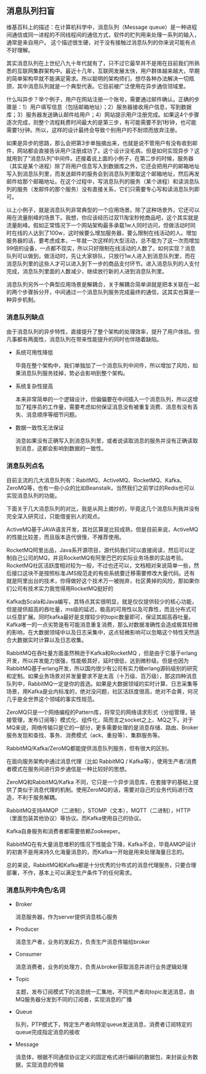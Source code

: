## 消息队列扫盲

维基百科上的描述：在计算机科学中，消息队列（Message queue）是一种进程间通信或同一进程的不同线程间的通信方式，软件的贮列用来处理一系列的输入，通常是来自用户。 这个描述很生硬，对于没有接触过消息队列的你来说可能有点不好理解。

其实消息队列在上世纪八九十年代就有了，只不过它最早并不是用在目前我们所熟悉的互联网集群架构中。最近十几年，互联网发展太快，用户群体越来越大，早期的简单架构早就不能满足需求。所以聪明的架构师们，想尽各种办法解决一切瓶颈，其中消息队列就是一个典型代表。它目前被广泛使用在异步通信领域里。

什么叫异步？举个例子，用户在网站注册一个账号，需要通过邮件确认。正确的步骤是：1）用户填写信息（包括邮箱地址）；2）服务器接收用户信息，写到数据库；3）服务器发送确认邮件给用户；4）网站提示用户注册完成。如果这4个步骤逐次完成，则整个流程耗费时间最大的是第三步，有可能需要不到1秒钟，也可能需要1分钟。所以，这样的设计最终会导致个别用户的不耐烦而放弃注册。

如果是异步的思路，那么会把第3步单独摘出来，也就是说不管用户有没有收到邮件，网站都会直接告诉用户注册成功了。这个设计没毛病，但是如何实现异步？这就用到了“消息队列”中间件。还接着说上面的小例子，在第二步的时候，服务器（其实是某个进程）除了将用户信息写入到数据库之外，它还会把用户的邮箱地址写入到消息队列里，而发送邮件的服务会到消息队列里取这个邮箱地址，然后再发邮件给那个邮箱地址。在这个过程中，写消息队列的服务（某个进程）和读消息队列的服务（发邮件的那个服务）没有直接关系，它们只需要专心写和读消息队列即可。

以上小例子，就是消息队列非常典型的一个应用场景。除了这种场景外，它还可以用在流量削峰的场景下。我想，你应该经历过双11淘宝秒抢商品吧，这个其实就是流量削峰。假如正常情况下一个网站架构最多承载1w人同时访问，但做活动时同时在线的人达到了100w，这时候要么增加服务器，要么限制在线活动的人。增加服务器的话，要考虑成本，一年就一次这样的大型活动，总不能为了这一次而增加99倍的设备，一点都不现实，所以只好限制在线活动的人数了。如何实现？消息队列可以做到，做活动时，先让大家排队，只放行1w人进入到消息队列里，而在消息队列里的这些人才可以进入到下一步的商品支付环节。进入消息队列的人支付完成，消息队列里面的人数减少，继续放行新的人进到消息队列里。

消息队列另外一个典型应用场景是解耦合，关于解耦合简单讲就是把本关联在一起的两个步骤拆分开，中间通过一个消息队列服务完成最终的通信，这其实也算是一种异步机制。

### 消息队列缺点

由于消息队列的异步特性，直接提升了整个架构的处理效率，提升了用户体验。但凡事都有两面性，消息队列在带来性能提升的同时也伴随着缺陷。

* 系统可用性降低

	毕竟在整个架构中，我们单独加了一个消息队列中间件，所以增加了风险，如果消息队列服务挂掉，势必会影响到整个架构。


* 系统复杂性提高

	本来非常简单的一个逻辑设计，但偏偏要在中间插入一个消息队列，所以这增加了程序员的工作量，需要考虑如何保证消息没有被重复消费、消息有没有丢失、消息顺序等细节问题。

* 数据一致性无法保证

	消息如果没有正确写入到消息队列里，或者说读取消息的服务并没有正确读取到消息，这都会影响到数据的一致性。

### 消息队列点名

目前主流的几大消息队列有：RabitMQ、ActiveMQ、RocketMQ、Kafka、ZeroMQ等，也有一些小众的比如Beanstalk，当然我们之前学过的Redis也可以实现消息队列的功能。

下面关于几大消息队列的对比，我是从网上摘抄的，毕竟这几个消息队列我并没有完全深入研究过，只能借鉴别人的观点。

ActiveMQ基于JAVA语言开发，其社区算是比较成熟，但是目前来说，ActiveMQ的性能比较差，而且版本迭代很慢，不推荐使用。

RocketMQ阿里出品，Java系开源项目，源代码我们可以直接阅读，然后可以定制自己公司的MQ，并且RocketMQ有阿里巴巴的实际业务场景的实战考验。RocketMQ社区活跃度相对较为一般，不过也还可以，文档相对来说简单一些，然后接口这块不是按照标准JMS规范走的有些系统要迁移需要修改大量代码。还有就是阿里出台的技术，你得做好这个技术万一被抛弃，社区黄掉的风险，那如果你们公司有技术实力我觉得用RocketMQ挺好的

Kafka由Scala和Java编写，其特点其实很明显，就是仅仅提供较少的核心功能，但是提供超高的吞吐量，ms级的延迟，极高的可用性以及可靠性，而且分布式可以任意扩展。同时kafka最好是支撑较少的topic数量即可，保证其超高吞吐量。Kafka唯一的一点劣势是有可能消息重复消费，那么对数据准确性会造成极其轻微的影响，在大数据领域中以及日志采集中，这点轻微影响可以忽略这个特性天然适合大数据实时计算以及日志收集。

RabbitMQ在吞吐量方面虽然稍逊于Kafka和RocketMQ ，但是由于它基于erlang开发，所以并发能力很强，性能极其好，延时很低，达到微秒级。但是也因为RabbitMQ基于erlang开发，所以国内很少有公司有实力做erlang源码级别的研究和定制。如果业务场景对并发量要求不是太高（十万级、百万级），那这四种消息队列中，RabbitMQ一定是你的首选。如果是大数据领域的实时计算、日志采集等场景，用Kafka是业内标准的，绝对没问题，社区活跃度很高，绝对不会黄，何况几乎是全世界这个领域的事实性规范。

ZeroMQ只是一个网络编程的Pattern库，将常见的网络请求形式（分组管理，链接管理，发布订阅等）模式化、组件化，简而言之socket之上、MQ之下。对于MQ来说，网络传输只是它的一部分，更多需要处理的是消息存储、路由、Broker服务发现和查找、事务、消费模式（ack、重投等）、集群服务等。

RabbitMQ/Kafka/ZeroMQ都能提供消息队列服务，但有很大的区别。

在面向服务架构中通过消息代理（比如 RabbitMQ / Kafka等），使用生产者/消费者模式在服务间进行异步通信是一种比较好的思想。

ZeroMQ和RabbitMQ/Kafka 不同，它只是一个异步消息库，在套接字的基础上提供了类似于消息代理的机制。使用ZeroMQ的话，需要对自己的业务代码进行改造，不利于服务解耦。

RabbitMQ支持AMQP（二进制），STOMP（文本），MQTT（二进制），HTTP（里面包装其他协议）等协议。而Kafka使用自己的协议。

Kafka自身服务和消费者都需要依赖Zookeeper。

RabbitMQ在有大量消息堆积的情况下性能会下降，Kafka不会，毕竟AMQP设计的初衷不是用来持久化海量消息的，而Kafka一开始是用来处理海量日志的。

总的来说，RabbitMQ和Kafka都是十分优秀的分布式的消息代理服务，只要合理部署，不作，基本上可以满足生产条件下的任何需求。

### 消息队列中角色/名词

* Broker

	消息服务器，作为server提供消息核心服务

* Producer
	
	消息生产者，业务的发起方，负责生产消息传输给broker

* Consumer

	消息消费者，业务的处理方，负责从broker获取消息并进行业务逻辑处理

* Topic
	
	主题，发布订阅模式下的消息统一汇集地，不同生产者向topic发送消息，由MQ服务器分发到不同的订阅者，实现消息的广播

* Queue
	
	队列，PTP模式下，特定生产者向特定queue发送消息，消费者订阅特定的queue完成指定消息的接收

* Message

	消息体，根据不同通信协议定义的固定格式进行编码的数据包，来封装业务数据，实现消息的传输



